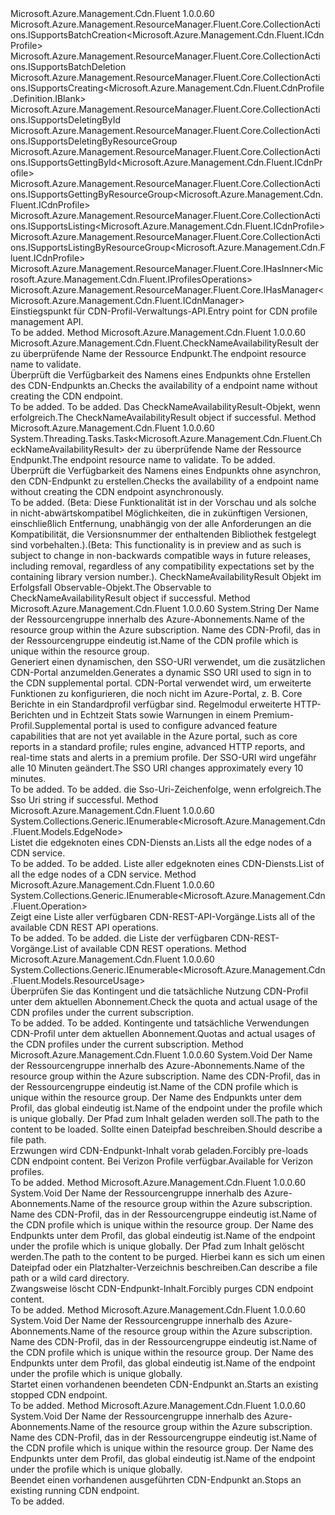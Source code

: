 <Type Name="ICdnProfiles" FullName="Microsoft.Azure.Management.Cdn.Fluent.ICdnProfiles">
  <TypeSignature Language="C#" Value="public interface ICdnProfiles : Microsoft.Azure.Management.ResourceManager.Fluent.Core.CollectionActions.ISupportsBatchCreation&lt;Microsoft.Azure.Management.Cdn.Fluent.ICdnProfile&gt;, Microsoft.Azure.Management.ResourceManager.Fluent.Core.CollectionActions.ISupportsBatchDeletion, Microsoft.Azure.Management.ResourceManager.Fluent.Core.CollectionActions.ISupportsCreating&lt;Microsoft.Azure.Management.Cdn.Fluent.CdnProfile.Definition.IBlank&gt;, Microsoft.Azure.Management.ResourceManager.Fluent.Core.CollectionActions.ISupportsDeletingById, Microsoft.Azure.Management.ResourceManager.Fluent.Core.CollectionActions.ISupportsDeletingByResourceGroup, Microsoft.Azure.Management.ResourceManager.Fluent.Core.CollectionActions.ISupportsGettingById&lt;Microsoft.Azure.Management.Cdn.Fluent.ICdnProfile&gt;, Microsoft.Azure.Management.ResourceManager.Fluent.Core.CollectionActions.ISupportsGettingByResourceGroup&lt;Microsoft.Azure.Management.Cdn.Fluent.ICdnProfile&gt;, Microsoft.Azure.Management.ResourceManager.Fluent.Core.CollectionActions.ISupportsListing&lt;Microsoft.Azure.Management.Cdn.Fluent.ICdnProfile&gt;, Microsoft.Azure.Management.ResourceManager.Fluent.Core.CollectionActions.ISupportsListingByResourceGroup&lt;Microsoft.Azure.Management.Cdn.Fluent.ICdnProfile&gt;, Microsoft.Azure.Management.ResourceManager.Fluent.Core.IHasInner&lt;Microsoft.Azure.Management.Cdn.Fluent.IProfilesOperations&gt;, Microsoft.Azure.Management.ResourceManager.Fluent.Core.IHasManager&lt;Microsoft.Azure.Management.Cdn.Fluent.ICdnManager&gt;" />
  <TypeSignature Language="ILAsm" Value=".class public interface auto ansi abstract ICdnProfiles implements class Microsoft.Azure.Management.ResourceManager.Fluent.Core.CollectionActions.ISupportsBatchCreation`1&lt;class Microsoft.Azure.Management.Cdn.Fluent.ICdnProfile&gt;, class Microsoft.Azure.Management.ResourceManager.Fluent.Core.CollectionActions.ISupportsBatchDeletion, class Microsoft.Azure.Management.ResourceManager.Fluent.Core.CollectionActions.ISupportsCreating`1&lt;class Microsoft.Azure.Management.Cdn.Fluent.CdnProfile.Definition.IBlank&gt;, class Microsoft.Azure.Management.ResourceManager.Fluent.Core.CollectionActions.ISupportsDeletingById, class Microsoft.Azure.Management.ResourceManager.Fluent.Core.CollectionActions.ISupportsDeletingByResourceGroup, class Microsoft.Azure.Management.ResourceManager.Fluent.Core.CollectionActions.ISupportsGettingById`1&lt;class Microsoft.Azure.Management.Cdn.Fluent.ICdnProfile&gt;, class Microsoft.Azure.Management.ResourceManager.Fluent.Core.CollectionActions.ISupportsGettingByResourceGroup`1&lt;class Microsoft.Azure.Management.Cdn.Fluent.ICdnProfile&gt;, class Microsoft.Azure.Management.ResourceManager.Fluent.Core.CollectionActions.ISupportsListing`1&lt;class Microsoft.Azure.Management.Cdn.Fluent.ICdnProfile&gt;, class Microsoft.Azure.Management.ResourceManager.Fluent.Core.CollectionActions.ISupportsListingByResourceGroup`1&lt;class Microsoft.Azure.Management.Cdn.Fluent.ICdnProfile&gt;, class Microsoft.Azure.Management.ResourceManager.Fluent.Core.IBeta, class Microsoft.Azure.Management.ResourceManager.Fluent.Core.IHasInner`1&lt;class Microsoft.Azure.Management.Cdn.Fluent.IProfilesOperations&gt;, class Microsoft.Azure.Management.ResourceManager.Fluent.Core.IHasManager`1&lt;class Microsoft.Azure.Management.Cdn.Fluent.ICdnManager&gt;" />
  <TypeSignature Language="DocId" Value="T:Microsoft.Azure.Management.Cdn.Fluent.ICdnProfiles" />
  <TypeSignature Language="VB.NET" Value="Public Interface ICdnProfiles&#xA;Implements IHasInner(Of IProfilesOperations), IHasManager(Of ICdnManager), ISupportsBatchCreation(Of ICdnProfile), ISupportsBatchDeletion, ISupportsCreating(Of IBlank), ISupportsDeletingById, ISupportsDeletingByResourceGroup, ISupportsGettingById(Of ICdnProfile), ISupportsGettingByResourceGroup(Of ICdnProfile), ISupportsListing(Of ICdnProfile), ISupportsListingByResourceGroup(Of ICdnProfile)" />
  <TypeSignature Language="F#" Value="type ICdnProfiles = interface&#xA;    interface ISupportsCreating&lt;IBlank&gt;&#xA;    interface ISupportsListing&lt;ICdnProfile&gt;&#xA;    interface ISupportsListingByResourceGroup&lt;ICdnProfile&gt;&#xA;    interface ISupportsGettingByResourceGroup&lt;ICdnProfile&gt;&#xA;    interface ISupportsGettingById&lt;ICdnProfile&gt;&#xA;    interface ISupportsDeletingById&#xA;    interface ISupportsDeletingByResourceGroup&#xA;    interface ISupportsBatchCreation&lt;ICdnProfile&gt;&#xA;    interface ISupportsBatchDeletion&#xA;    interface IBeta&#xA;    interface IHasManager&lt;ICdnManager&gt;&#xA;    interface IHasInner&lt;IProfilesOperations&gt;" />
  <AssemblyInfo>
    <AssemblyName>Microsoft.Azure.Management.Cdn.Fluent</AssemblyName>
    <AssemblyVersion>1.0.0.60</AssemblyVersion>
  </AssemblyInfo>
  <Interfaces>
    <Interface>
      <InterfaceName>Microsoft.Azure.Management.ResourceManager.Fluent.Core.CollectionActions.ISupportsBatchCreation&lt;Microsoft.Azure.Management.Cdn.Fluent.ICdnProfile&gt;</InterfaceName>
    </Interface>
    <Interface>
      <InterfaceName>Microsoft.Azure.Management.ResourceManager.Fluent.Core.CollectionActions.ISupportsBatchDeletion</InterfaceName>
    </Interface>
    <Interface>
      <InterfaceName>Microsoft.Azure.Management.ResourceManager.Fluent.Core.CollectionActions.ISupportsCreating&lt;Microsoft.Azure.Management.Cdn.Fluent.CdnProfile.Definition.IBlank&gt;</InterfaceName>
    </Interface>
    <Interface>
      <InterfaceName>Microsoft.Azure.Management.ResourceManager.Fluent.Core.CollectionActions.ISupportsDeletingById</InterfaceName>
    </Interface>
    <Interface>
      <InterfaceName>Microsoft.Azure.Management.ResourceManager.Fluent.Core.CollectionActions.ISupportsDeletingByResourceGroup</InterfaceName>
    </Interface>
    <Interface>
      <InterfaceName>Microsoft.Azure.Management.ResourceManager.Fluent.Core.CollectionActions.ISupportsGettingById&lt;Microsoft.Azure.Management.Cdn.Fluent.ICdnProfile&gt;</InterfaceName>
    </Interface>
    <Interface>
      <InterfaceName>Microsoft.Azure.Management.ResourceManager.Fluent.Core.CollectionActions.ISupportsGettingByResourceGroup&lt;Microsoft.Azure.Management.Cdn.Fluent.ICdnProfile&gt;</InterfaceName>
    </Interface>
    <Interface>
      <InterfaceName>Microsoft.Azure.Management.ResourceManager.Fluent.Core.CollectionActions.ISupportsListing&lt;Microsoft.Azure.Management.Cdn.Fluent.ICdnProfile&gt;</InterfaceName>
    </Interface>
    <Interface>
      <InterfaceName>Microsoft.Azure.Management.ResourceManager.Fluent.Core.CollectionActions.ISupportsListingByResourceGroup&lt;Microsoft.Azure.Management.Cdn.Fluent.ICdnProfile&gt;</InterfaceName>
    </Interface>
    <Interface>
      <InterfaceName>Microsoft.Azure.Management.ResourceManager.Fluent.Core.IHasInner&lt;Microsoft.Azure.Management.Cdn.Fluent.IProfilesOperations&gt;</InterfaceName>
    </Interface>
    <Interface>
      <InterfaceName>Microsoft.Azure.Management.ResourceManager.Fluent.Core.IHasManager&lt;Microsoft.Azure.Management.Cdn.Fluent.ICdnManager&gt;</InterfaceName>
    </Interface>
  </Interfaces>
  <Docs>
    <summary>
            <span data-ttu-id="a8ed4-101">Einstiegspunkt für CDN-Profil-Verwaltungs-API.</span><span class="sxs-lookup"><span data-stu-id="a8ed4-101">Entry point for CDN profile management API.</span></span>
            </summary>
    <remarks>To be added.</remarks>
  </Docs>
  <Members>
    <Member MemberName="CheckEndpointNameAvailability">
      <MemberSignature Language="C#" Value="public Microsoft.Azure.Management.Cdn.Fluent.CheckNameAvailabilityResult CheckEndpointNameAvailability (string name);" />
      <MemberSignature Language="ILAsm" Value=".method public hidebysig newslot virtual instance class Microsoft.Azure.Management.Cdn.Fluent.CheckNameAvailabilityResult CheckEndpointNameAvailability(string name) cil managed" />
      <MemberSignature Language="DocId" Value="M:Microsoft.Azure.Management.Cdn.Fluent.ICdnProfiles.CheckEndpointNameAvailability(System.String)" />
      <MemberSignature Language="VB.NET" Value="Public Function CheckEndpointNameAvailability (name As String) As CheckNameAvailabilityResult" />
      <MemberSignature Language="F#" Value="abstract member CheckEndpointNameAvailability : string -&gt; Microsoft.Azure.Management.Cdn.Fluent.CheckNameAvailabilityResult" Usage="iCdnProfiles.CheckEndpointNameAvailability name" />
      <MemberType>Method</MemberType>
      <AssemblyInfo>
        <AssemblyName>Microsoft.Azure.Management.Cdn.Fluent</AssemblyName>
        <AssemblyVersion>1.0.0.60</AssemblyVersion>
      </AssemblyInfo>
      <ReturnValue>
        <ReturnType>Microsoft.Azure.Management.Cdn.Fluent.CheckNameAvailabilityResult</ReturnType>
      </ReturnValue>
      <Parameters>
        <Parameter Name="name" Type="System.String" />
      </Parameters>
      <Docs>
        <param name="name"><span data-ttu-id="a8ed4-102">der zu überprüfende Name der Ressource Endpunkt.</span><span class="sxs-lookup"><span data-stu-id="a8ed4-102">The endpoint resource name to validate.</span></span></param>
        <summary>
            <span data-ttu-id="a8ed4-103">Überprüft die Verfügbarkeit des Namens eines Endpunkts ohne Erstellen des CDN-Endpunkts an.</span><span class="sxs-lookup"><span data-stu-id="a8ed4-103">Checks the availability of a endpoint name without creating the CDN endpoint.</span></span>
            </summary>
        <returns>To be added.</returns>
        <remarks>To be added.</remarks>
        <return><span data-ttu-id="a8ed4-104">Das CheckNameAvailabilityResult-Objekt, wenn erfolgreich.</span><span class="sxs-lookup"><span data-stu-id="a8ed4-104">The CheckNameAvailabilityResult object if successful.</span></span></return>
      </Docs>
    </Member>
    <Member MemberName="CheckEndpointNameAvailabilityAsync">
      <MemberSignature Language="C#" Value="public System.Threading.Tasks.Task&lt;Microsoft.Azure.Management.Cdn.Fluent.CheckNameAvailabilityResult&gt; CheckEndpointNameAvailabilityAsync (string name, System.Threading.CancellationToken cancellationToken = null);" />
      <MemberSignature Language="ILAsm" Value=".method public hidebysig newslot virtual instance class System.Threading.Tasks.Task`1&lt;class Microsoft.Azure.Management.Cdn.Fluent.CheckNameAvailabilityResult&gt; CheckEndpointNameAvailabilityAsync(string name, valuetype System.Threading.CancellationToken cancellationToken) cil managed" />
      <MemberSignature Language="DocId" Value="M:Microsoft.Azure.Management.Cdn.Fluent.ICdnProfiles.CheckEndpointNameAvailabilityAsync(System.String,System.Threading.CancellationToken)" />
      <MemberSignature Language="F#" Value="abstract member CheckEndpointNameAvailabilityAsync : string * System.Threading.CancellationToken -&gt; System.Threading.Tasks.Task&lt;Microsoft.Azure.Management.Cdn.Fluent.CheckNameAvailabilityResult&gt;" Usage="iCdnProfiles.CheckEndpointNameAvailabilityAsync (name, cancellationToken)" />
      <MemberType>Method</MemberType>
      <AssemblyInfo>
        <AssemblyName>Microsoft.Azure.Management.Cdn.Fluent</AssemblyName>
        <AssemblyVersion>1.0.0.60</AssemblyVersion>
      </AssemblyInfo>
      <ReturnValue>
        <ReturnType>System.Threading.Tasks.Task&lt;Microsoft.Azure.Management.Cdn.Fluent.CheckNameAvailabilityResult&gt;</ReturnType>
      </ReturnValue>
      <Parameters>
        <Parameter Name="name" Type="System.String" />
        <Parameter Name="cancellationToken" Type="System.Threading.CancellationToken" />
      </Parameters>
      <Docs>
        <param name="name"><span data-ttu-id="a8ed4-105">der zu überprüfende Name der Ressource Endpunkt.</span><span class="sxs-lookup"><span data-stu-id="a8ed4-105">The endpoint resource name to validate.</span></span></param>
        <param name="cancellationToken">To be added.</param>
        <summary>
            <span data-ttu-id="a8ed4-106">Überprüft die Verfügbarkeit des Namens eines Endpunkts ohne asynchron, den CDN-Endpunkt zu erstellen.</span><span class="sxs-lookup"><span data-stu-id="a8ed4-106">Checks the availability of a endpoint name without creating the CDN endpoint asynchronously.</span></span>
            </summary>
        <returns>To be added.</returns>
        <remarks>
            <span data-ttu-id="a8ed4-107">(Beta: Diese Funktionalität ist in der Vorschau und als solche in nicht-abwärtskompatibel Möglichkeiten, die in zukünftigen Versionen, einschließlich Entfernung, unabhängig von der alle Anforderungen an die Kompatibilität, die Versionsnummer der enthaltenden Bibliothek festgelegt sind vorbehalten.).</span><span class="sxs-lookup"><span data-stu-id="a8ed4-107">(Beta: This functionality is in preview and as such is subject to change in non-backwards compatible ways in future releases, including removal, regardless of any compatibility expectations set by the containing library version number.).</span></span>
            </remarks>
        <return><span data-ttu-id="a8ed4-108">CheckNameAvailabilityResult Objekt im Erfolgsfall Observable-Objekt.</span><span class="sxs-lookup"><span data-stu-id="a8ed4-108">The Observable to CheckNameAvailabilityResult object if successful.</span></span></return>
      </Docs>
    </Member>
    <Member MemberName="GenerateSsoUri">
      <MemberSignature Language="C#" Value="public string GenerateSsoUri (string resourceGroupName, string profileName);" />
      <MemberSignature Language="ILAsm" Value=".method public hidebysig newslot virtual instance string GenerateSsoUri(string resourceGroupName, string profileName) cil managed" />
      <MemberSignature Language="DocId" Value="M:Microsoft.Azure.Management.Cdn.Fluent.ICdnProfiles.GenerateSsoUri(System.String,System.String)" />
      <MemberSignature Language="VB.NET" Value="Public Function GenerateSsoUri (resourceGroupName As String, profileName As String) As String" />
      <MemberSignature Language="F#" Value="abstract member GenerateSsoUri : string * string -&gt; string" Usage="iCdnProfiles.GenerateSsoUri (resourceGroupName, profileName)" />
      <MemberType>Method</MemberType>
      <AssemblyInfo>
        <AssemblyName>Microsoft.Azure.Management.Cdn.Fluent</AssemblyName>
        <AssemblyVersion>1.0.0.60</AssemblyVersion>
      </AssemblyInfo>
      <ReturnValue>
        <ReturnType>System.String</ReturnType>
      </ReturnValue>
      <Parameters>
        <Parameter Name="resourceGroupName" Type="System.String" />
        <Parameter Name="profileName" Type="System.String" />
      </Parameters>
      <Docs>
        <param name="resourceGroupName"><span data-ttu-id="a8ed4-109">Der Name der Ressourcengruppe innerhalb des Azure-Abonnements.</span><span class="sxs-lookup"><span data-stu-id="a8ed4-109">Name of the resource group within the Azure subscription.</span></span></param>
        <param name="profileName"><span data-ttu-id="a8ed4-110">Name des CDN-Profil, das in der Ressourcengruppe eindeutig ist.</span><span class="sxs-lookup"><span data-stu-id="a8ed4-110">Name of the CDN profile which is unique within the resource group.</span></span></param>
        <summary>
            <span data-ttu-id="a8ed4-111">Generiert einen dynamischen, den SSO-URI verwendet, um die zusätzlichen CDN-Portal anzumelden.</span><span class="sxs-lookup"><span data-stu-id="a8ed4-111">Generates a dynamic SSO URI used to sign in to the CDN supplemental portal.</span></span>
            <span data-ttu-id="a8ed4-112">CDN-Portal verwendet wird, um erweiterte Funktionen zu konfigurieren, die noch nicht im Azure-Portal, z. B. Core Berichte in ein Standardprofil verfügbar sind. Regelmodul erweiterte HTTP-Berichten und in Echtzeit Stats sowie Warnungen in einem Premium-Profil.</span><span class="sxs-lookup"><span data-stu-id="a8ed4-112">Supplemental portal is used to configure advanced feature capabilities that are not yet available in the Azure portal, such as core reports in a standard profile; rules engine, advanced HTTP reports, and real-time stats and alerts in a premium profile.</span></span>
            <span data-ttu-id="a8ed4-113">Der SSO-URI wird ungefähr alle 10 Minuten geändert.</span><span class="sxs-lookup"><span data-stu-id="a8ed4-113">The SSO URI changes approximately every 10 minutes.</span></span>
            </summary>
        <returns>To be added.</returns>
        <remarks>To be added.</remarks>
        <return><span data-ttu-id="a8ed4-114">die Sso-Uri-Zeichenfolge, wenn erfolgreich.</span><span class="sxs-lookup"><span data-stu-id="a8ed4-114">The Sso Uri string if successful.</span></span></return>
      </Docs>
    </Member>
    <Member MemberName="ListEdgeNodes">
      <MemberSignature Language="C#" Value="public System.Collections.Generic.IEnumerable&lt;Microsoft.Azure.Management.Cdn.Fluent.Models.EdgeNode&gt; ListEdgeNodes ();" />
      <MemberSignature Language="ILAsm" Value=".method public hidebysig newslot virtual instance class System.Collections.Generic.IEnumerable`1&lt;class Microsoft.Azure.Management.Cdn.Fluent.Models.EdgeNode&gt; ListEdgeNodes() cil managed" />
      <MemberSignature Language="DocId" Value="M:Microsoft.Azure.Management.Cdn.Fluent.ICdnProfiles.ListEdgeNodes" />
      <MemberSignature Language="VB.NET" Value="Public Function ListEdgeNodes () As IEnumerable(Of EdgeNode)" />
      <MemberSignature Language="F#" Value="abstract member ListEdgeNodes : unit -&gt; seq&lt;Microsoft.Azure.Management.Cdn.Fluent.Models.EdgeNode&gt;" Usage="iCdnProfiles.ListEdgeNodes " />
      <MemberType>Method</MemberType>
      <AssemblyInfo>
        <AssemblyName>Microsoft.Azure.Management.Cdn.Fluent</AssemblyName>
        <AssemblyVersion>1.0.0.60</AssemblyVersion>
      </AssemblyInfo>
      <ReturnValue>
        <ReturnType>System.Collections.Generic.IEnumerable&lt;Microsoft.Azure.Management.Cdn.Fluent.Models.EdgeNode&gt;</ReturnType>
      </ReturnValue>
      <Parameters />
      <Docs>
        <summary>
            <span data-ttu-id="a8ed4-115">Listet die edgeknoten eines CDN-Diensts an.</span><span class="sxs-lookup"><span data-stu-id="a8ed4-115">Lists all the edge nodes of a CDN service.</span></span>
            </summary>
        <returns>To be added.</returns>
        <remarks>To be added.</remarks>
        <return><span data-ttu-id="a8ed4-116">Liste aller edgeknoten eines CDN-Diensts.</span><span class="sxs-lookup"><span data-stu-id="a8ed4-116">List of all the edge nodes of a CDN service.</span></span></return>
      </Docs>
    </Member>
    <Member MemberName="ListOperations">
      <MemberSignature Language="C#" Value="public System.Collections.Generic.IEnumerable&lt;Microsoft.Azure.Management.Cdn.Fluent.Operation&gt; ListOperations ();" />
      <MemberSignature Language="ILAsm" Value=".method public hidebysig newslot virtual instance class System.Collections.Generic.IEnumerable`1&lt;class Microsoft.Azure.Management.Cdn.Fluent.Operation&gt; ListOperations() cil managed" />
      <MemberSignature Language="DocId" Value="M:Microsoft.Azure.Management.Cdn.Fluent.ICdnProfiles.ListOperations" />
      <MemberSignature Language="VB.NET" Value="Public Function ListOperations () As IEnumerable(Of Operation)" />
      <MemberSignature Language="F#" Value="abstract member ListOperations : unit -&gt; seq&lt;Microsoft.Azure.Management.Cdn.Fluent.Operation&gt;" Usage="iCdnProfiles.ListOperations " />
      <MemberType>Method</MemberType>
      <AssemblyInfo>
        <AssemblyName>Microsoft.Azure.Management.Cdn.Fluent</AssemblyName>
        <AssemblyVersion>1.0.0.60</AssemblyVersion>
      </AssemblyInfo>
      <ReturnValue>
        <ReturnType>System.Collections.Generic.IEnumerable&lt;Microsoft.Azure.Management.Cdn.Fluent.Operation&gt;</ReturnType>
      </ReturnValue>
      <Parameters />
      <Docs>
        <summary>
            <span data-ttu-id="a8ed4-117">Zeigt eine Liste aller verfügbaren CDN-REST-API-Vorgänge.</span><span class="sxs-lookup"><span data-stu-id="a8ed4-117">Lists all of the available CDN REST API operations.</span></span>
            </summary>
        <returns>To be added.</returns>
        <remarks>To be added.</remarks>
        <return><span data-ttu-id="a8ed4-118">die Liste der verfügbaren CDN-REST-Vorgänge.</span><span class="sxs-lookup"><span data-stu-id="a8ed4-118">List of available CDN REST operations.</span></span></return>
      </Docs>
    </Member>
    <Member MemberName="ListResourceUsage">
      <MemberSignature Language="C#" Value="public System.Collections.Generic.IEnumerable&lt;Microsoft.Azure.Management.Cdn.Fluent.Models.ResourceUsage&gt; ListResourceUsage ();" />
      <MemberSignature Language="ILAsm" Value=".method public hidebysig newslot virtual instance class System.Collections.Generic.IEnumerable`1&lt;class Microsoft.Azure.Management.Cdn.Fluent.Models.ResourceUsage&gt; ListResourceUsage() cil managed" />
      <MemberSignature Language="DocId" Value="M:Microsoft.Azure.Management.Cdn.Fluent.ICdnProfiles.ListResourceUsage" />
      <MemberSignature Language="VB.NET" Value="Public Function ListResourceUsage () As IEnumerable(Of ResourceUsage)" />
      <MemberSignature Language="F#" Value="abstract member ListResourceUsage : unit -&gt; seq&lt;Microsoft.Azure.Management.Cdn.Fluent.Models.ResourceUsage&gt;" Usage="iCdnProfiles.ListResourceUsage " />
      <MemberType>Method</MemberType>
      <AssemblyInfo>
        <AssemblyName>Microsoft.Azure.Management.Cdn.Fluent</AssemblyName>
        <AssemblyVersion>1.0.0.60</AssemblyVersion>
      </AssemblyInfo>
      <ReturnValue>
        <ReturnType>System.Collections.Generic.IEnumerable&lt;Microsoft.Azure.Management.Cdn.Fluent.Models.ResourceUsage&gt;</ReturnType>
      </ReturnValue>
      <Parameters />
      <Docs>
        <summary>
            <span data-ttu-id="a8ed4-119">Überprüfen Sie das Kontingent und die tatsächliche Nutzung CDN-Profil unter dem aktuellen Abonnement.</span><span class="sxs-lookup"><span data-stu-id="a8ed4-119">Check the quota and actual usage of the CDN profiles under the current subscription.</span></span>
            </summary>
        <returns>To be added.</returns>
        <remarks>To be added.</remarks>
        <return><span data-ttu-id="a8ed4-120">Kontingente und tatsächliche Verwendungen CDN-Profil unter dem aktuellen Abonnement.</span><span class="sxs-lookup"><span data-stu-id="a8ed4-120">Quotas and actual usages of the CDN profiles under the current subscription.</span></span></return>
      </Docs>
    </Member>
    <Member MemberName="LoadEndpointContent">
      <MemberSignature Language="C#" Value="public void LoadEndpointContent (string resourceGroupName, string profileName, string endpointName, System.Collections.Generic.IList&lt;string&gt; contentPaths);" />
      <MemberSignature Language="ILAsm" Value=".method public hidebysig newslot virtual instance void LoadEndpointContent(string resourceGroupName, string profileName, string endpointName, class System.Collections.Generic.IList`1&lt;string&gt; contentPaths) cil managed" />
      <MemberSignature Language="DocId" Value="M:Microsoft.Azure.Management.Cdn.Fluent.ICdnProfiles.LoadEndpointContent(System.String,System.String,System.String,System.Collections.Generic.IList{System.String})" />
      <MemberSignature Language="VB.NET" Value="Public Sub LoadEndpointContent (resourceGroupName As String, profileName As String, endpointName As String, contentPaths As IList(Of String))" />
      <MemberSignature Language="F#" Value="abstract member LoadEndpointContent : string * string * string * System.Collections.Generic.IList&lt;string&gt; -&gt; unit" Usage="iCdnProfiles.LoadEndpointContent (resourceGroupName, profileName, endpointName, contentPaths)" />
      <MemberType>Method</MemberType>
      <AssemblyInfo>
        <AssemblyName>Microsoft.Azure.Management.Cdn.Fluent</AssemblyName>
        <AssemblyVersion>1.0.0.60</AssemblyVersion>
      </AssemblyInfo>
      <ReturnValue>
        <ReturnType>System.Void</ReturnType>
      </ReturnValue>
      <Parameters>
        <Parameter Name="resourceGroupName" Type="System.String" />
        <Parameter Name="profileName" Type="System.String" />
        <Parameter Name="endpointName" Type="System.String" />
        <Parameter Name="contentPaths" Type="System.Collections.Generic.IList&lt;System.String&gt;" />
      </Parameters>
      <Docs>
        <param name="resourceGroupName"><span data-ttu-id="a8ed4-121">Der Name der Ressourcengruppe innerhalb des Azure-Abonnements.</span><span class="sxs-lookup"><span data-stu-id="a8ed4-121">Name of the resource group within the Azure subscription.</span></span></param>
        <param name="profileName"><span data-ttu-id="a8ed4-122">Name des CDN-Profil, das in der Ressourcengruppe eindeutig ist.</span><span class="sxs-lookup"><span data-stu-id="a8ed4-122">Name of the CDN profile which is unique within the resource group.</span></span></param>
        <param name="endpointName"><span data-ttu-id="a8ed4-123">Der Name des Endpunkts unter dem Profil, das global eindeutig ist.</span><span class="sxs-lookup"><span data-stu-id="a8ed4-123">Name of the endpoint under the profile which is unique globally.</span></span></param>
        <param name="contentPaths"><span data-ttu-id="a8ed4-124">Der Pfad zum Inhalt geladen werden soll.</span><span class="sxs-lookup"><span data-stu-id="a8ed4-124">The path to the content to be loaded.</span></span> <span data-ttu-id="a8ed4-125">Sollte einen Dateipfad beschreiben.</span><span class="sxs-lookup"><span data-stu-id="a8ed4-125">Should describe a file path.</span></span></param>
        <summary>
            <span data-ttu-id="a8ed4-126">Erzwungen wird CDN-Endpunkt-Inhalt vorab geladen.</span><span class="sxs-lookup"><span data-stu-id="a8ed4-126">Forcibly pre-loads CDN endpoint content.</span></span> <span data-ttu-id="a8ed4-127">Bei Verizon Profile verfügbar.</span><span class="sxs-lookup"><span data-stu-id="a8ed4-127">Available for Verizon profiles.</span></span>
            </summary>
        <remarks>To be added.</remarks>
      </Docs>
    </Member>
    <Member MemberName="PurgeEndpointContent">
      <MemberSignature Language="C#" Value="public void PurgeEndpointContent (string resourceGroupName, string profileName, string endpointName, System.Collections.Generic.IList&lt;string&gt; contentPaths);" />
      <MemberSignature Language="ILAsm" Value=".method public hidebysig newslot virtual instance void PurgeEndpointContent(string resourceGroupName, string profileName, string endpointName, class System.Collections.Generic.IList`1&lt;string&gt; contentPaths) cil managed" />
      <MemberSignature Language="DocId" Value="M:Microsoft.Azure.Management.Cdn.Fluent.ICdnProfiles.PurgeEndpointContent(System.String,System.String,System.String,System.Collections.Generic.IList{System.String})" />
      <MemberSignature Language="VB.NET" Value="Public Sub PurgeEndpointContent (resourceGroupName As String, profileName As String, endpointName As String, contentPaths As IList(Of String))" />
      <MemberSignature Language="F#" Value="abstract member PurgeEndpointContent : string * string * string * System.Collections.Generic.IList&lt;string&gt; -&gt; unit" Usage="iCdnProfiles.PurgeEndpointContent (resourceGroupName, profileName, endpointName, contentPaths)" />
      <MemberType>Method</MemberType>
      <AssemblyInfo>
        <AssemblyName>Microsoft.Azure.Management.Cdn.Fluent</AssemblyName>
        <AssemblyVersion>1.0.0.60</AssemblyVersion>
      </AssemblyInfo>
      <ReturnValue>
        <ReturnType>System.Void</ReturnType>
      </ReturnValue>
      <Parameters>
        <Parameter Name="resourceGroupName" Type="System.String" />
        <Parameter Name="profileName" Type="System.String" />
        <Parameter Name="endpointName" Type="System.String" />
        <Parameter Name="contentPaths" Type="System.Collections.Generic.IList&lt;System.String&gt;" />
      </Parameters>
      <Docs>
        <param name="resourceGroupName"><span data-ttu-id="a8ed4-128">Der Name der Ressourcengruppe innerhalb des Azure-Abonnements.</span><span class="sxs-lookup"><span data-stu-id="a8ed4-128">Name of the resource group within the Azure subscription.</span></span></param>
        <param name="profileName"><span data-ttu-id="a8ed4-129">Name des CDN-Profil, das in der Ressourcengruppe eindeutig ist.</span><span class="sxs-lookup"><span data-stu-id="a8ed4-129">Name of the CDN profile which is unique within the resource group.</span></span></param>
        <param name="endpointName"><span data-ttu-id="a8ed4-130">Der Name des Endpunkts unter dem Profil, das global eindeutig ist.</span><span class="sxs-lookup"><span data-stu-id="a8ed4-130">Name of the endpoint under the profile which is unique globally.</span></span></param>
        <param name="contentPaths"><span data-ttu-id="a8ed4-131">Der Pfad zum Inhalt gelöscht werden.</span><span class="sxs-lookup"><span data-stu-id="a8ed4-131">The path to the content to be purged.</span></span> <span data-ttu-id="a8ed4-132">Hierbei kann es sich um einen Dateipfad oder ein Platzhalter-Verzeichnis beschreiben.</span><span class="sxs-lookup"><span data-stu-id="a8ed4-132">Can describe a file path or a wild card directory.</span></span></param>
        <summary>
            <span data-ttu-id="a8ed4-133">Zwangsweise löscht CDN-Endpunkt-Inhalt.</span><span class="sxs-lookup"><span data-stu-id="a8ed4-133">Forcibly purges CDN endpoint content.</span></span>
            </summary>
        <remarks>To be added.</remarks>
      </Docs>
    </Member>
    <Member MemberName="StartEndpoint">
      <MemberSignature Language="C#" Value="public void StartEndpoint (string resourceGroupName, string profileName, string endpointName);" />
      <MemberSignature Language="ILAsm" Value=".method public hidebysig newslot virtual instance void StartEndpoint(string resourceGroupName, string profileName, string endpointName) cil managed" />
      <MemberSignature Language="DocId" Value="M:Microsoft.Azure.Management.Cdn.Fluent.ICdnProfiles.StartEndpoint(System.String,System.String,System.String)" />
      <MemberSignature Language="VB.NET" Value="Public Sub StartEndpoint (resourceGroupName As String, profileName As String, endpointName As String)" />
      <MemberSignature Language="F#" Value="abstract member StartEndpoint : string * string * string -&gt; unit" Usage="iCdnProfiles.StartEndpoint (resourceGroupName, profileName, endpointName)" />
      <MemberType>Method</MemberType>
      <AssemblyInfo>
        <AssemblyName>Microsoft.Azure.Management.Cdn.Fluent</AssemblyName>
        <AssemblyVersion>1.0.0.60</AssemblyVersion>
      </AssemblyInfo>
      <ReturnValue>
        <ReturnType>System.Void</ReturnType>
      </ReturnValue>
      <Parameters>
        <Parameter Name="resourceGroupName" Type="System.String" />
        <Parameter Name="profileName" Type="System.String" />
        <Parameter Name="endpointName" Type="System.String" />
      </Parameters>
      <Docs>
        <param name="resourceGroupName"><span data-ttu-id="a8ed4-134">Der Name der Ressourcengruppe innerhalb des Azure-Abonnements.</span><span class="sxs-lookup"><span data-stu-id="a8ed4-134">Name of the resource group within the Azure subscription.</span></span></param>
        <param name="profileName"><span data-ttu-id="a8ed4-135">Name des CDN-Profil, das in der Ressourcengruppe eindeutig ist.</span><span class="sxs-lookup"><span data-stu-id="a8ed4-135">Name of the CDN profile which is unique within the resource group.</span></span></param>
        <param name="endpointName"><span data-ttu-id="a8ed4-136">Der Name des Endpunkts unter dem Profil, das global eindeutig ist.</span><span class="sxs-lookup"><span data-stu-id="a8ed4-136">Name of the endpoint under the profile which is unique globally.</span></span></param>
        <summary>
            <span data-ttu-id="a8ed4-137">Startet einen vorhandenen beendeten CDN-Endpunkt an.</span><span class="sxs-lookup"><span data-stu-id="a8ed4-137">Starts an existing stopped CDN endpoint.</span></span>
            </summary>
        <remarks>To be added.</remarks>
      </Docs>
    </Member>
    <Member MemberName="StopEndpoint">
      <MemberSignature Language="C#" Value="public void StopEndpoint (string resourceGroupName, string profileName, string endpointName);" />
      <MemberSignature Language="ILAsm" Value=".method public hidebysig newslot virtual instance void StopEndpoint(string resourceGroupName, string profileName, string endpointName) cil managed" />
      <MemberSignature Language="DocId" Value="M:Microsoft.Azure.Management.Cdn.Fluent.ICdnProfiles.StopEndpoint(System.String,System.String,System.String)" />
      <MemberSignature Language="VB.NET" Value="Public Sub StopEndpoint (resourceGroupName As String, profileName As String, endpointName As String)" />
      <MemberSignature Language="F#" Value="abstract member StopEndpoint : string * string * string -&gt; unit" Usage="iCdnProfiles.StopEndpoint (resourceGroupName, profileName, endpointName)" />
      <MemberType>Method</MemberType>
      <AssemblyInfo>
        <AssemblyName>Microsoft.Azure.Management.Cdn.Fluent</AssemblyName>
        <AssemblyVersion>1.0.0.60</AssemblyVersion>
      </AssemblyInfo>
      <ReturnValue>
        <ReturnType>System.Void</ReturnType>
      </ReturnValue>
      <Parameters>
        <Parameter Name="resourceGroupName" Type="System.String" />
        <Parameter Name="profileName" Type="System.String" />
        <Parameter Name="endpointName" Type="System.String" />
      </Parameters>
      <Docs>
        <param name="resourceGroupName"><span data-ttu-id="a8ed4-138">Der Name der Ressourcengruppe innerhalb des Azure-Abonnements.</span><span class="sxs-lookup"><span data-stu-id="a8ed4-138">Name of the resource group within the Azure subscription.</span></span></param>
        <param name="profileName"><span data-ttu-id="a8ed4-139">Name des CDN-Profil, das in der Ressourcengruppe eindeutig ist.</span><span class="sxs-lookup"><span data-stu-id="a8ed4-139">Name of the CDN profile which is unique within the resource group.</span></span></param>
        <param name="endpointName"><span data-ttu-id="a8ed4-140">Der Name des Endpunkts unter dem Profil, das global eindeutig ist.</span><span class="sxs-lookup"><span data-stu-id="a8ed4-140">Name of the endpoint under the profile which is unique globally.</span></span></param>
        <summary>
            <span data-ttu-id="a8ed4-141">Beendet einen vorhandenen ausgeführten CDN-Endpunkt an.</span><span class="sxs-lookup"><span data-stu-id="a8ed4-141">Stops an existing running CDN endpoint.</span></span>
            </summary>
        <remarks>To be added.</remarks>
      </Docs>
    </Member>
  </Members>
</Type>